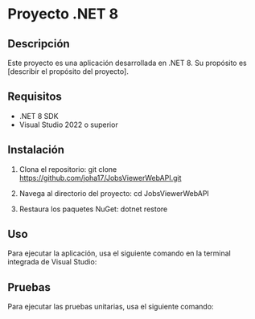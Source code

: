 # Proyecto .NET 8

## Descripción

Este proyecto es una aplicación desarrollada en .NET 8. Su propósito es [describir el propósito del proyecto].

## Requisitos

- .NET 8 SDK
- Visual Studio 2022 o superior

## Instalación

1. Clona el repositorio:
  git clone https://github.com/joha17/JobsViewerWebAPI.git

2. Navega al directorio del proyecto:
   cd JobsViewerWebAPI

3. Restaura los paquetes NuGet:
   dotnet restore

## Uso

Para ejecutar la aplicación, usa el siguiente comando en la terminal integrada de Visual Studio:

## Pruebas

Para ejecutar las pruebas unitarias, usa el siguiente comando:
